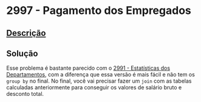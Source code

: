 # 2997 - Pagamento dos Empregados

## [Descrição](https://www.beecrowd.com.br/judge/pt/problems/view/2997)

## Solução

Esse problema é bastante parecido com o [2991 - Estatísticas dos Departamentos](../2991/README.md), com a diferença que essa versão é mais fácil e não tem os `group by` no final. No final, você vai precisar fazer um `join` com as tabelas calculadas anteriormente para conseguir os valores de salário bruto e desconto total.